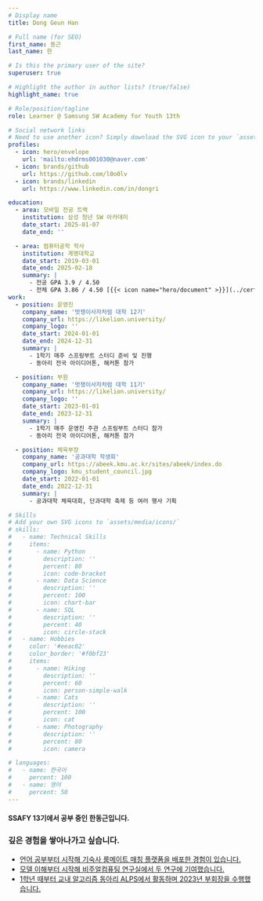 ```yaml
---
# Display name
title: Dong Geun Han

# Full name (for SEO)
first_name: 동근
last_name: 한

# Is this the primary user of the site?
superuser: true

# Highlight the author in author lists? (true/false)
highlight_name: true

# Role/position/tagline
role: Learner @ Samsung SW Academy for Youth 13th

# Social network links
# Need to use another icon? Simply download the SVG icon to your `assets/media/icons/` folder.
profiles:
  - icon: hero/envelope
    url: 'mailto:ehdrms001030@naver.com'
  - icon: brands/github
    url: https://github.com/l0o0lv
  - icon: brands/linkedin
    url: https://www.linkedin.com/in/dongri

education:
  - area: 모바일 전공 트랙
    institution: 삼성 청년 SW 아카데미
    date_start: 2025-01-07
    date_end: ''

  - area: 컴퓨터공학 학사
    institution: 계명대학교
    date_start: 2019-03-01
    date_end: 2025-02-18
    summary: |
      - 전공 GPA 3.9 / 4.50
      - 전체 GPA 3.86 / 4.50 [{{< icon name="hero/document" >}}](../certifications/성적증명서_KOR.pdf)
work:
  - position: 운영진
    company_name: '멋쟁이사자처럼 대학 12기'
    company_url: https://likelion.university/
    company_logo: ''
    date_start: 2024-01-01
    date_end: 2024-12-31
    summary: |
      - 1학기 매주 스프링부트 스터디 준비 및 진행
      - 동아리 전국 아이디어톤, 해커톤 참가

  - position: 부원
    company_name: '멋쟁이사자처럼 대학 11기'
    company_url: https://likelion.university/
    company_logo: ''
    date_start: 2023-01-01
    date_end: 2023-12-31
    summary: |
      - 1학기 매주 운영진 주관 스프링부트 스터디 참가
      - 동아리 전국 아이디어톤, 해커톤 참가

  - position: 체육부장
    company_name: '공과대학 학생회'
    company_url: https://abeek.kmu.ac.kr/sites/abeek/index.do
    company_logo: kmu_student_council.jpg
    date_start: 2022-01-01
    date_end: 2022-12-31
    summary: |
      - 공과대학 체육대회, 단과대학 축제 등 여러 행사 기획

# Skills
# Add your own SVG icons to `assets/media/icons/`
# skills:
#   - name: Technical Skills
#     items:
#       - name: Python
#         description: ''
#         percent: 80
#         icon: code-bracket
#       - name: Data Science
#         description: ''
#         percent: 100
#         icon: chart-bar
#       - name: SQL
#         description: ''
#         percent: 40
#         icon: circle-stack
#   - name: Hobbies
#     color: '#eeac02'
#     color_border: '#f0bf23'
#     items:
#       - name: Hiking
#         description: ''
#         percent: 60
#         icon: person-simple-walk
#       - name: Cats
#         description: ''
#         percent: 100
#         icon: cat
#       - name: Photography
#         description: ''
#         percent: 80
#         icon: camera

# languages:
#   - name: 한국어
#     percent: 100
#   - name: 영어
#     percent: 50
---
```


#### SSAFY 13기에서 공부 중인 한동근입니다.
### 깊은 경험을 쌓아나가고 싶습니다.
- [언어 공부부터 시작해 기숙사 룸메이트 매칭 플랫폼을 배포한 경험이 있습니다.](projects/roomie/)
- [모델 이해부터 시작해 비주얼컴퓨팅 연구실에서 두 연구에 기여했습니다.](publication/)
- [1학년 때부터 교내 알고리즘 동아리 ALPS에서 활동하며 2023년 부회장을 수행했습니다.](activities/alps/)